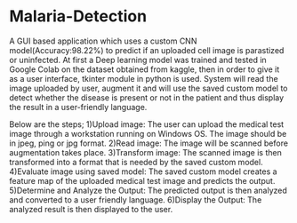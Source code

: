 # Malaria-Detection
A GUI based application which uses a custom CNN model(Accuracy:98.22%) to predict if an uploaded cell image is parastized or uninfected. At first a Deep learning model was trained and tested in Google Colab on the dataset obtained from kaggle, then in order to give it as a user interface, tkinter module in python is used. 
System will read the image uploaded by user, augment it and will use the saved custom model to detect whether the disease is present or not in the patient and thus display the result in a user-friendly language.

Below are the steps;
1)Upload image: The user can upload the medical test image through a workstation running on Windows OS. The image should be in jpeg, ping or jpg format.
2)Read image: The image will be scanned before augmentation takes place.
3)Transform image: The scanned image is then transformed into a format that is needed by the saved custom model.
4)Evaluate image using saved model: The saved custom model creates a feature map of the uploaded medical test image and predicts the output.
5)Determine and Analyze the Output: The predicted output is then analyzed and converted to a user friendly language.
6)Display the Output: The analyzed result is then displayed to the user.
